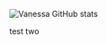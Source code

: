 ![Vanessa GitHub stats](https://github-readme-stats.vercel.app/api?username=vfaconi&theme=dark&show_icons=true)

test two

